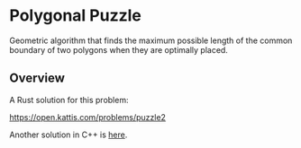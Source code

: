 # Polygonal Puzzle

Geometric algorithm that finds the maximum possible length of the common boundary of two polygons when they are optimally placed.

## Overview

A Rust solution for this problem:

https://open.kattis.com/problems/puzzle2

Another solution in C++ is [here](https://github.com/ChrisVilches/Algorithms/blob/main/kattis/puzzle2.cpp).
